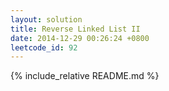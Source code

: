 ```yaml
---
layout: solution
title: Reverse Linked List II
date: 2014-12-29 00:26:24 +0800
leetcode_id: 92
---
```

{% include_relative README.md %}
